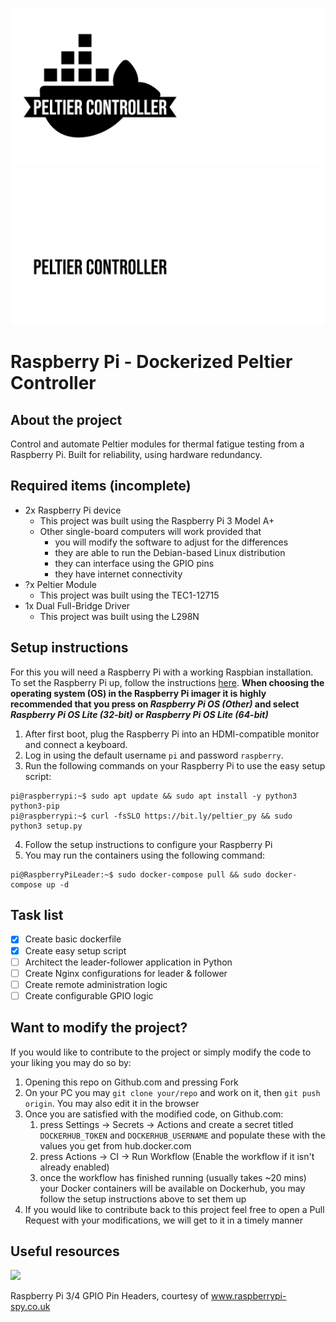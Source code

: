 ![](/html-src/assets/banner_light.png#gh-light-mode-only) 
![](/html-src/assets/banner_dark.png#gh-dark-mode-only) 

# Raspberry Pi - Dockerized Peltier Controller

## About the project

Control and automate Peltier modules for thermal fatigue testing from a Raspberry Pi. Built for reliability, using hardware redundancy.

## Required items (incomplete)

- 2x Raspberry Pi device
  - This project was built using the Raspberry Pi 3 Model A+
  - Other single-board computers will work provided that
    - you will modify the software to adjust for the differences
    - they are able to run the Debian-based Linux distribution
    - they can interface using the GPIO pins
    - they have internet connectivity
- ?x Peltier Module
  - This project was built using the TEC1-12715
- 1x Dual Full-Bridge Driver
  - This project was built using the L298N

## Setup instructions

For this you will need a Raspberry Pi with a working Raspbian installation. To set the Raspberry Pi up, follow the instructions [here](https://www.raspberrypi.com/documentation/computers/getting-started.html#setting-up-your-raspberry-pi). **When choosing the operating system (OS) in the Raspberry Pi imager it is highly recommended that you press on *Raspberry Pi OS (Other)* and select *Raspberry Pi OS Lite (32-bit)* or *Raspberry Pi OS Lite (64-bit)*** 

1. After first boot, plug the Raspberry Pi into an HDMI-compatible monitor and connect a keyboard. 
2. Log in using the default username `pi` and password `raspberry`.
3. Run the following commands on your Raspberry Pi to use the easy setup script:
```console
pi@raspberrypi:~$ sudo apt update && sudo apt install -y python3 python3-pip
pi@raspberrypi:~$ curl -fsSLO https://bit.ly/peltier_py && sudo python3 setup.py
```
4. Follow the setup instructions to configure your Raspberry Pi
5. You may run the containers using the following command:
```console
pi@RaspberryPiLeader:~$ sudo docker-compose pull && sudo docker-compose up -d
```

## Task list

- [x] Create basic dockerfile
- [x] Create easy setup script
- [ ] Architect the leader-follower application in Python
- [ ] Create Nginx configurations for leader & follower
- [ ] Create remote administration logic
- [ ] Create configurable GPIO logic

## Want to modify the project?

If you would like to contribute to the project or simply modify the code to your liking you may do so by:

1. Opening this repo on Github.com and pressing Fork
2. On your PC you may `git clone your/repo` and work on it, then `git push origin`. You may also edit it in the browser
3. Once you are satisfied with the modified code, on Github.com:
    1. press Settings &#8594; Secrets &#8594; Actions and create a secret titled `DOCKERHUB_TOKEN` and `DOCKERHUB_USERNAME` and populate these with the values you get from hub.docker.com
    2.  press Actions &#8594; CI &#8594; Run Workflow (Enable the workflow if it isn't already enabled)
    3.  once the workflow has finished running (usually takes ~20 mins) your Docker containers will be available on Dockerhub, you may follow the setup instructions above to set them up
4. If you would like to contribute back to this project feel free to open a Pull Request with your modifications, we will get to it in a timely manner

## Useful resources

![](https://www.raspberrypi-spy.co.uk/wp-content/uploads/2012/06/Raspberry-Pi-GPIO-Header-with-Photo.png)

Raspberry Pi 3/4 GPIO Pin Headers, courtesy of www.raspberrypi-spy.co.uk
